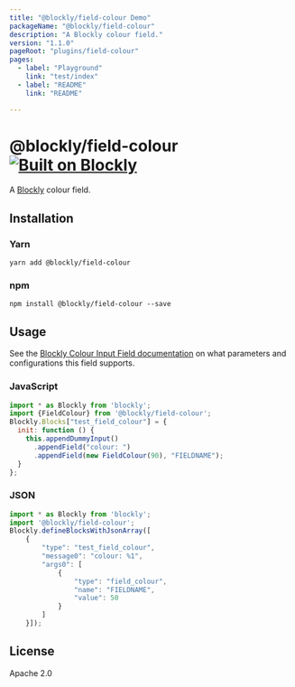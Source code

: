 ```yaml
---
title: "@blockly/field-colour Demo"
packageName: "@blockly/field-colour"
description: "A Blockly colour field."
version: "1.1.0"
pageRoot: "plugins/field-colour"
pages:
  - label: "Playground"
    link: "test/index"
  - label: "README"
    link: "README"

---
```

# @blockly/field-colour [![Built on Blockly](https://tinyurl.com/built-on-blockly)](https://github.com/google/blockly)

A [Blockly](https://www.npmjs.com/package/blockly) colour field.

## Installation

### Yarn
```
yarn add @blockly/field-colour
```

### npm
```
npm install @blockly/field-colour --save
```

## Usage
See the [Blockly Colour Input Field documentation](https://developers.google.com/blockly/guides/create-custom-blocks/fields/built-in-fields/colour) on what parameters and configurations this field supports.


### JavaScript
```js
import * as Blockly from 'blockly';
import {FieldColour} from '@blockly/field-colour';
Blockly.Blocks["test_field_colour"] = {
  init: function () {
    this.appendDummyInput()
      .appendField("colour: ")
      .appendField(new FieldColour(90), "FIELDNAME");
  }
};
```

### JSON
```js
import * as Blockly from 'blockly';
import '@blockly/field-colour';
Blockly.defineBlocksWithJsonArray([
    {
        "type": "test_field_colour",
        "message0": "colour: %1",
        "args0": [
            {
                "type": "field_colour",
                "name": "FIELDNAME",
                "value": 50
            }
        ]
    }]);
```

## License

Apache 2.0
